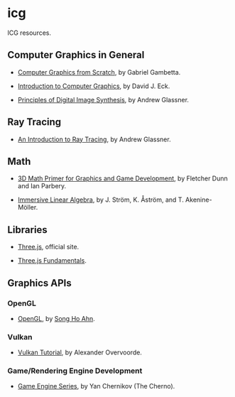 # icg
ICG resources.

## Computer Graphics in General

* [Computer Graphics from Scratch](https://gabrielgambetta.com/computer-graphics-from-scratch/index.html), by Gabriel Gambetta.

* [Introduction to Computer Graphics](https://math.hws.edu/graphicsbook/), by David J. Eck.

* [Principles of Digital Image Synthesis](http://realtimerendering.com/Principles_of_Digital_Image_Synthesis_v1.0.1.pdf), by Andrew Glassner.

## Ray Tracing

* [An Introduction to Ray Tracing](https://www.realtimerendering.com/raytracing/An-Introduction-to-Ray-Tracing-The-Morgan-Kaufmann-Series-in-Computer-Graphics-.pdf), by Andrew Glassner.

## Math

* [3D Math Primer for Graphics and Game Development](https://gamemath.com), by Fletcher Dunn and Ian Parbery.

* [Immersive Linear Algebra](http://immersivemath.com/ila/index.html), by J. Ström, K. Åström, and T. Akenine-Möller.

## Libraries

* [Three.js](https://threejs.org), official site.

* [Three.js Fundamentals](https://threejsfundamentals.org).

## Graphics APIs

### OpenGL

* [OpenGL](http://www.songho.ca/opengl/index.html), by [Song Ho Ahn](http://www.songho.ca).

### Vulkan

* [Vulkan Tutorial](https://vulkan-tutorial.com), by Alexander Overvoorde.

### Game/Rendering Engine Development

* [Game Engine Series](https://www.youtube.com/watch?v=JxIZbV_XjAs&list=PLlrATfBNZ98dC-V-N3m0Go4deliWHPFwT), by Yan Chernikov (The Cherno).
